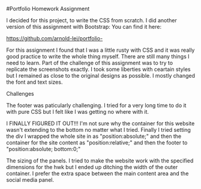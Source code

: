 #Portfolio Homework Assignment

I decided for this project, to write the CSS from scratch. I did another version of this assignment with Bootstrap: You can find it here:

https://github.com/arnold-lei/portfolio-

For this assignment I found that I was a little rusty with CSS and it was really good practice to write the whole thing myself. There are still many things I need to learn. Part of the challenge of this assignment was to try to replicate the screenshots exactly. I took some liberties with ceartain styles but I remained as close to the original designs as possible. I mostly changed the font and text sizes. 

Challenges

The footer was paticularly challenging. I tried for a very long time to do it with pure CSS but I felt like I was getting no where with it. 

I FINALLY FIGURED IT OUT!!! I'm not sure why the container for this website wasn't extending to the bottom no matter what I tried. Finally I tried setting the div I wrapped the whole site in as "position:absolute;" and then the container for the site content as "position:relative;" and then the footer to "position:absolute; bottom:0;" 
 

The sizing of the panels. I tried to make the website work with the specified dimensions for the hwk but I ended up ditching the width of the outer container. I prefer the extra space between the main content area and the social media panel.